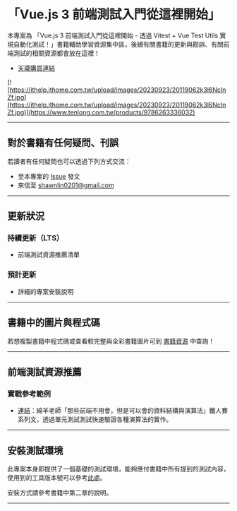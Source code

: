 

# 「Vue.js 3 前端測試入門從這裡開始」
本專案為 「Vue.js 3 前端測試入門從這裡開始 - 透過 Vitest + Vue Test Utils 實現自動化測試！」書籍輔助學習資源集中區，後續有關書籍的更新與勘誤、有關前端測試的相關資源都會放在這裡！

- [天瓏購買連結](https://www.tenlong.com.tw/products/9786263336032)

[![https://ithelp.ithome.com.tw/upload/images/20230923/20119062k3l6NcInZf.jpg](https://ithelp.ithome.com.tw/upload/images/20230923/20119062k3l6NcInZf.jpg)](https://www.tenlong.com.tw/products/9786263336032)


---

## 對於書籍有任何疑問、刊誤

若讀者有任何疑問也可以透過下列方式交流：

- 至本專案的 [Issue](https://github.com/shawnlin0201/book-your-first-front-end-testing/issues) 發文
- 來信至 shawnlin0201@gmail.com

---

## 更新狀況

### 持續更新（LTS）
- 前端測試資源推薦清單

### 預計更新
- 詳細的專案安裝說明

---

## 書籍中的圖片與程式碼
若想複製書籍中程式碼或查看較完整與全彩書籍圖片可到 [書籍資源](https://github.com/shawnlin0201/book-your-first-front-end-testing-assert) 中查詢！

---

## 前端測試資源推薦

### 實戰參考範例
- [連結](https://ithelp.ithome.com.tw/users/20152758/ironman/6714)：綿羊老師「那些前端不用會，但是可以會的資料結構與演算法」鐵人賽系列文，透過單元測試測試快速驗證各種演算法的實作。

---

## 安裝測試環境

此專案本身即提供了一個基礎的測試環境，能夠應付書籍中所有提到的測試內容，使用到的工具版本號可以參考[此處](https://github.com/shawnlin0201/book-your-first-front-end-testing/blob/main/package.json)。

安裝方式請參考書籍中第二章的說明。
<!-- todo: 補上讀者來源 from Github 的參考版本 -->

---
